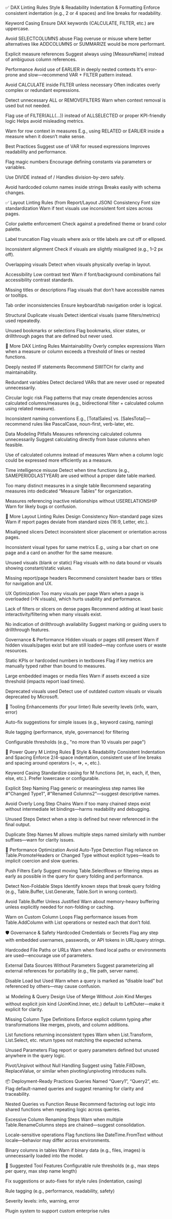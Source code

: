 ✅ DAX Linting Rules
Style & Readability
Indentation & Formatting
Enforce consistent indentation (e.g., 2 or 4 spaces) and line breaks for readability.

Keyword Casing
Ensure DAX keywords (CALCULATE, FILTER, etc.) are uppercase.

Avoid SELECTCOLUMNS abuse
Flag overuse or misuse where better alternatives like ADDCOLUMNS or SUMMARIZE would be more performant.

Explicit measure references
Suggest always using [MeasureName] instead of ambiguous column references.

Performance
Avoid use of EARLIER in deeply nested contexts
It's error-prone and slow—recommend VAR + FILTER pattern instead.

Avoid CALCULATE inside FILTER unless necessary
Often indicates overly complex or redundant expressions.

Detect unnecessary ALL or REMOVEFILTERS
Warn when context removal is used but not needed.

Flag use of FILTER(ALL(...)) instead of ALLSELECTED or proper KPI-friendly logic
Helps avoid misleading metrics.

Warn for row context in measures
E.g., using RELATED or EARLIER inside a measure when it doesn’t make sense.

Best Practices
Suggest use of VAR for reused expressions
Improves readability and performance.

Flag magic numbers
Encourage defining constants via parameters or variables.

Use DIVIDE instead of /
Handles division-by-zero safely.

Avoid hardcoded column names inside strings
Breaks easily with schema changes.

✅ Layout Linting Rules (from Report/Layout JSON)
Consistency
Font size standardization
Warn if text visuals use inconsistent font sizes across pages.

Color palette enforcement
Check against a predefined theme or brand color palette.

Label truncation
Flag visuals where axis or title labels are cut off or ellipsed.

Inconsistent alignment
Check if visuals are slightly misaligned (e.g., 1–2 px off).

Overlapping visuals
Detect when visuals physically overlap in layout.

Accessibility
Low contrast text
Warn if font/background combinations fail accessibility contrast standards.

Missing titles or descriptions
Flag visuals that don’t have accessible names or tooltips.

Tab order inconsistencies
Ensure keyboard/tab navigation order is logical.

Structural
Duplicate visuals
Detect identical visuals (same filters/metrics) used repeatedly.

Unused bookmarks or selections
Flag bookmarks, slicer states, or drillthrough pages that are defined but never used.

🧠 More DAX Linting Rules
Maintainability
Overly complex expressions
Warn when a measure or column exceeds a threshold of lines or nested functions.

Deeply nested IF statements
Recommend SWITCH for clarity and maintainability.

Redundant variables
Detect declared VARs that are never used or repeated unnecessarily.

Circular logic risk
Flag patterns that may create dependencies across calculated columns/measures (e.g., bidirectional filter + calculated column using related measure).

Inconsistent naming conventions
E.g., [TotalSales] vs. [SalesTotal]—recommend rules like PascalCase, noun-first, verb-later, etc.

Data Modeling Pitfalls
Measures referencing calculated columns unnecessarily
Suggest calculating directly from base columns when feasible.

Use of calculated columns instead of measures
Warn when a column logic could be expressed more efficiently as a measure.

Time intelligence misuse
Detect when time functions (e.g., SAMEPERIODLASTYEAR) are used without a proper date table marked.

Too many distinct measures in a single table
Recommend separating measures into dedicated “Measure Tables” for organization.

Measures referencing inactive relationships without USERELATIONSHIP
Warn for likely bugs or confusion.

🎨 More Layout Linting Rules
Design Consistency
Non-standard page sizes
Warn if report pages deviate from standard sizes (16:9, Letter, etc.).

Misaligned slicers
Detect inconsistent slicer placement or orientation across pages.

Inconsistent visual types for same metrics
E.g., using a bar chart on one page and a card on another for the same measure.

Unused visuals (blank or static)
Flag visuals with no data bound or visuals showing constant/static values.

Missing report/page headers
Recommend consistent header bars or titles for navigation and UX.

UX Optimization
Too many visuals per page
Warn when a page is overloaded (>N visuals), which hurts usability and performance.

Lack of filters or slicers on dense pages
Recommend adding at least basic interactivity/filtering when many visuals exist.

No indication of drillthrough availability
Suggest marking or guiding users to drillthrough features.

Governance & Performance
Hidden visuals or pages still present
Warn if hidden visuals/pages exist but are still loaded—may confuse users or waste resources.

Static KPIs or hardcoded numbers in textboxes
Flag if key metrics are manually typed rather than bound to measures.

Large embedded images or media files
Warn if assets exceed a size threshold (impacts report load times).

Deprecated visuals used
Detect use of outdated custom visuals or visuals deprecated by Microsoft.

🔧 Tooling Enhancements (for your linter)
Rule severity levels (info, warn, error)

Auto-fix suggestions for simple issues (e.g., keyword casing, naming)

Rule tagging (performance, style, governance) for filtering

Configurable thresholds (e.g., "no more than 10 visuals per page")

🧾 Power Query M Linting Rules
📐 Style & Readability
Consistent Indentation and Spacing
Enforce 2/4-space indentation, consistent use of line breaks and spacing around operators (=, =>, +, etc.).

Keyword Casing
Standardize casing for M functions (let, in, each, if, then, else, etc.). Prefer lowercase or configurable.

Explicit Step Naming
Flag generic or meaningless step names like #"Changed Type1", #"Renamed Columns2"—suggest descriptive names.

Avoid Overly Long Step Chains
Warn if too many chained steps exist without intermediate let bindings—harms readability and debugging.

Unused Steps
Detect when a step is defined but never referenced in the final output.

Duplicate Step Names
M allows multiple steps named similarly with number suffixes—warn for clarity issues.

🚦 Performance Optimization
Avoid Auto-Type Detection
Flag reliance on Table.PromoteHeaders or Changed Type without explicit types—leads to implicit coercion and slow queries.

Push Filters Early
Suggest moving Table.SelectRows or filtering steps as early as possible in the query for query folding and performance.

Detect Non-Foldable Steps
Identify known steps that break query folding (e.g., Table.Buffer, List.Generate, Table.Sort in wrong context).

Avoid Table.Buffer Unless Justified
Warn about memory-heavy buffering unless explicitly needed for non-folding or caching.

Warn on Custom Column Loops
Flag performance issues from Table.AddColumn with List operations or nested each that don’t fold.

🛡️ Governance & Safety
Hardcoded Credentials or Secrets
Flag any step with embedded usernames, passwords, or API tokens in URL/query strings.

Hardcoded File Paths or URLs
Warn when fixed local paths or environments are used—encourage use of parameters.

External Data Sources Without Parameters
Suggest parameterizing all external references for portability (e.g., file path, server name).

Disable Load but Used
Warn when a query is marked as “disable load” but referenced by others—may cause confusion.

📊 Modeling & Query Design
Use of Merge Without Join Kind
Merges without explicit join kind (JoinKind.Inner, etc.) default to LeftOuter—make it explicit for clarity.

Missing Column Type Definitions
Enforce explicit column typing after transformations like merges, pivots, and column additions.

List functions returning inconsistent types
Warn when List.Transform, List.Select, etc. return types not matching the expected schema.

Unused Parameters
Flag report or query parameters defined but unused anywhere in the query logic.

Pivot/Unpivot without Null Handling
Suggest using Table.FillDown, ReplaceValue, or similar when pivoting/unpivoting introduces nulls.

📦 Deployment-Ready Practices
Queries Named “Query1”, “Query2”, etc.
Flag default-named queries and suggest renaming for clarity and traceability.

Nested Queries vs Function Reuse
Recommend factoring out logic into shared functions when repeating logic across queries.

Excessive Column Renaming Steps
Warn when multiple Table.RenameColumns steps are chained—suggest consolidation.

Locale-sensitive operations
Flag functions like DateTime.FromText without locale—behavior may differ across environments.

Binary columns in tables
Warn if binary data (e.g., files, images) is unnecessarily loaded into the model.

🔧 Suggested Tool Features
Configurable rule thresholds (e.g., max steps per query, max step name length)

Fix suggestions or auto-fixes for style rules (indentation, casing)

Rule tagging (e.g., performance, readability, safety)

Severity levels: info, warning, error

Plugin system to support custom enterprise rules